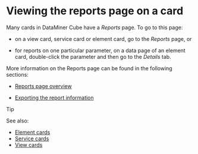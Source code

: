 # Viewing the reports page on a card

Many cards in DataMiner Cube have a *Reports* page. To go to this page:

- on a view card, service card or element card, go to the *Reports* page, or

- for reports on one particular parameter, on a data page of an element card, double-click the parameter and then go to the *Details* tab.

More information on the Reports page can be found in the following sections:

- [Reports page overview](Reports_page_overview.md)

- [Exporting the report information](Exporting_the_report_information.md)

> [!TIP]
> See also:
> -  [Element cards](../../part_2/elements/Element_cards.md)
> -  [Service cards](../../part_2/services/Service_cards.md)
> -  [View cards](../../part_2/views/View_cards.md)
>
